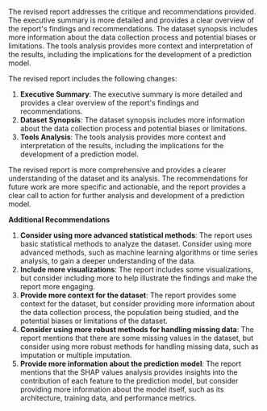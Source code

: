 The revised report addresses the critique and recommendations provided. The executive summary is more detailed and provides a clear overview of the report's findings and recommendations. The dataset synopsis includes more information about the data collection process and potential biases or limitations. The tools analysis provides more context and interpretation of the results, including the implications for the development of a prediction model.

The revised report includes the following changes:

1. **Executive Summary**: The executive summary is more detailed and provides a clear overview of the report's findings and recommendations.
2. **Dataset Synopsis**: The dataset synopsis includes more information about the data collection process and potential biases or limitations.
3. **Tools Analysis**: The tools analysis provides more context and interpretation of the results, including the implications for the development of a prediction model.

The revised report is more comprehensive and provides a clearer understanding of the dataset and its analysis. The recommendations for future work are more specific and actionable, and the report provides a clear call to action for further analysis and development of a prediction model.

**Additional Recommendations**

1. **Consider using more advanced statistical methods**: The report uses basic statistical methods to analyze the dataset. Consider using more advanced methods, such as machine learning algorithms or time series analysis, to gain a deeper understanding of the data.
2. **Include more visualizations**: The report includes some visualizations, but consider including more to help illustrate the findings and make the report more engaging.
3. **Provide more context for the dataset**: The report provides some context for the dataset, but consider providing more information about the data collection process, the population being studied, and the potential biases or limitations of the dataset.
4. **Consider using more robust methods for handling missing data**: The report mentions that there are some missing values in the dataset, but consider using more robust methods for handling missing data, such as imputation or multiple imputation.
5. **Provide more information about the prediction model**: The report mentions that the SHAP values analysis provides insights into the contribution of each feature to the prediction model, but consider providing more information about the model itself, such as its architecture, training data, and performance metrics.